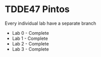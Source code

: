 # TDDE47 Pintos

Every individual lab have a separate branch


- Lab 0 - Complete
- Lab 1 - Complete
- Lab 2 - Complete
- Lab 3 - Complete
